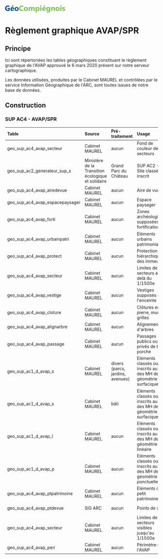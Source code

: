 ![picto](https://github.com/sigagglocompiegne/orga_gest_igeo/blob/master/doc/img/geocompiegnois_2020_reduit_v2.png)

# Règlement graphique AVAP/SPR

## Principe

Ici sont répertoriées les tables géographiques constituant le règlement graphique de l'AVAP approuvé le 6 mars 2020 présent sur notre serveur cartographique.

Les données utilisées, produites par le Cabinet MAUREL et contrôlées par le service Information Géographique de l'ARC, sont toutes issues de notre base de données.

## Construction

### SUP AC4 - AVAP/SPR

|Table | Source | Pré-traitement | Usage | Style
|:---|:---|:---|:---|:---|
|geo_sup_ac4_avap_secteur|Cabinet MAUREL|aucun|Fond de couleur des secteurs|SUP-AC4-AVAP_secteur_fond.sld|
|geo_sup_ac2_generateur_sup_s|Ministère de la Transition écologique et solidaire|Grand Parc du Château|SUP AC2 - Site classé ou inscrit|SUP-AC4-AVAP_ac2_gen.sld|
|geo_sup_ac4_avap_airedevue|Cabinet MAUREL|aucun|Aire de vue|SUP-AC4-AVAP_airedevue.sld|
|geo_sup_ac4_avap_espacepaysager|Cabinet MAUREL|aucun|Espace paysager|SUP-AC4-AVAP_espacepaysager.sld|
|geo_sup_ac4_avap_forti|Cabinet MAUREL|aucun|Zones archéologiques supposées des fortifications|SUP-AC4-AVAP_forti.sld|
|geo_sup_ac4_avap_urbainpatri|Cabinet MAUREL|aucun|Eléments urbains patrimoniaux|SUP-AC4-AVAP_urbainpatri.sld|
|geo_sup_ac4_avap_protect|Cabinet MAUREL|aucun|Protection hiérarchique des immeubles|SUP-AC4-AVAP_protec.sld|
|geo_sup_ac4_avap_secteur|Cabinet MAUREL|aucun|Limites de secteurs au-delà du 1/1500e|SUP-AC4-AVAP_secteur_niv_inf.sld|
|geo_sup_ac4_avap_vestige|Cabinet MAUREL|aucun|Vestiges supposés de l'enceinte|SUP-AC4-AVAP_vestige.sld|
|geo_sup_ac4_avap_cloture|Cabinet MAUREL|aucun|Clôtures en pierre, murets, grilles|SUP-AC4-AVAP_cloture.sld|
|geo_sup_ac4_avap_alignarbre|Cabinet MAUREL|aucun|Alignements d'arbres|SUP-AC4-AVAP_alignarbre.sld|
|geo_sup_ac4_avap_passage|Cabinet MAUREL|aucun|Passages publics ou privés de type porche|SUP-AC4-AVAP_passage.sld|
|geo_sup_ac1_d_avap_s|Cabinet MAUREL|divers (parcs, jardins, avenues)|Eléments classés ou inscrits au titre des MH de géométrie surfacique|SUP-AC4-AVAP_MH_divers.sld|
|geo_sup_ac1_d_avap_s|Cabinet MAUREL|bâti|Eléments classés ou inscrits au titre des MH de géométrie surfacique|SUP-AC4-AVAP_MH_bati.sld|
|geo_sup_ac1_d_avap_l|Cabinet MAUREL|aucun|Eléments classés ou inscrits au titre des MH de géométrie linéaire|SUP-AC4-AVAP_MH_lin.sld|
|geo_sup_ac1_d_avap_p|Cabinet MAUREL|aucun|Eléments classés ou inscrits au titre des MH de géométrie ponctuelle|SUP-AC4-AVAP_MH_pct.sld|
|geo_sup_ac4_avap_ptpatrimoine|Cabinet MAUREL|aucun|Eléments du petit patrimoine|SUP-AC4-AVAP_ptpatrimoine.sld|
|geo_sup_ac4_avap_ptdevue|SIG ARC|aucun|Points de vue|SUP-AC4-AVAP_ptdevue.sld|
|geo_sup_ac4_avap_secteur|Cabinet MAUREL|aucun|Limites de secteurs visibles jusqu'au 1/1500e|SUP-AC4-AVAP_secteur_niv_sup.sld|
|geo_sup_ac4_avap_peri|Cabinet MAUREL|aucun|Périmètre de l'AVAP|SUP-AC4-AVAP_peri.sld|
